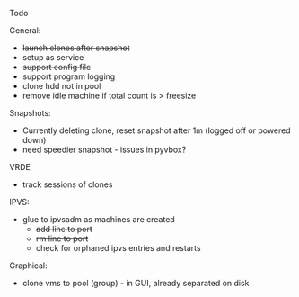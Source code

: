 Todo

General:
- ~~launch clones after snapshot~~
- setup as service
- ~~support config file~~
- support program logging
- clone hdd not in pool
- remove idle machine if total count is > freesize

Snapshots:
- Currently deleting clone, reset snapshot after 1m (logged off or powered down)
- need speedier snapshot - issues in pyvbox?

VRDE
- track sessions of clones

IPVS:
- glue to ipvsadm as machines are created
    - ~~add line to port~~
    - ~~rm line to port~~
    - check for orphaned ipvs entries and restarts

Graphical:
- clone vms to pool (group) - in GUI, already separated on disk

